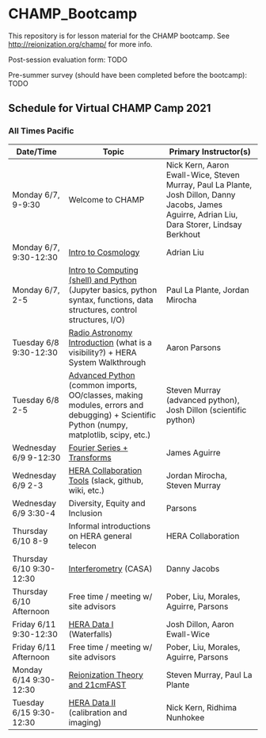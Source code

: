 # CHAMP_Bootcamp

This repository is for lesson material for the CHAMP bootcamp. See http://reionization.org/champ/ for more info.

Post-session evaluation form: TODO

Pre-summer survey (should have been completed before the bootcamp): TODO

## Schedule for Virtual CHAMP Camp 2021

### All Times Pacific

| Date/Time | Topic | Primary Instructor(s) |
| --------- | ----- | --------------------- |
| Monday 6/7, 9-9:30 | Welcome to CHAMP | Nick Kern, Aaron Ewall-Wice, Steven Murray, Paul La Plante, Josh Dillon, Danny Jacobs, James Aguirre, Adrian Liu, Dara Storer, Lindsay Berkhout |
| Monday 6/7, 9:30-12:30 | [Intro to Cosmology](Lesson1_21cmCosmo) | Adrian Liu |
| Monday 6/7, 2-5  | [Intro to Computing (shell) and Python](Lesson2_IntroToComputing) (Jupyter basics, python syntax, functions, data structures, control structures, I/O) | Paul La Plante, Jordan Mirocha |
| Tuesday 6/8 9:30-12:30 | [Radio Astronomy Introduction](Lesson3_RadioAstronomyIntro) (what is a visibility?) + HERA System Walkthrough | Aaron Parsons | 
| Tuesday 6/8 2-5 | [Advanced Python](Lesson4_PythonProgramming) (common imports, OO/classes, making modules, errors and debugging) + Scientific Python (numpy, matplotlib, scipy, etc.) | Steven Murray (advanced python), Josh Dillon (scientific python) | 
| Wednesday 6/9 9-12:30 | [Fourier Series + Transforms](Lesson5_Fourier) | James Aguirre | 
| Wednesday 6/9 2-3 | [HERA Collaboration Tools](Lesson6_CollaborationTools) (slack, github, wiki, etc.) |  Jordan Mirocha, Steven Murray | 
| Wednesday 6/9 3:30-4 | Diversity, Equity and Inclusion |  Parsons | 
| Thursday 6/10 8-9 | Informal introductions on HERA general telecon | HERA Collaboration | 
| Thursday 6/10 9:30-12:30 | [Interferometry](Lesson7_Interferometry) (CASA) | Danny Jacobs | 
| Thursday 6/10 Afternoon | Free time / meeting w/ site advisors |  Pober, Liu, Morales, Aguirre, Parsons | 
| Friday 6/11 9:30-12:30 | [HERA Data I](Lesson8_HERADataPartI) (Waterfalls) | Josh Dillon, Aaron Ewall-Wice | 
| Friday 6/11 Afternoon | Free time / meeting w/ site advisors |  Pober, Liu, Morales, Aguirre, Parsons | 
| Monday 6/14 9:30-12:30 | [Reionization Theory and 21cmFAST](Lesson9_Reionization_and_21cmFAST) | Steven Murray, Paul La Plante | 
| Tuesday 6/15 9:30-12:30  | [HERA Data II](Lesson10_HERADataPartII) (calibration and imaging) | Nick Kern, Ridhima Nunhokee | 
